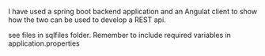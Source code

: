 I have used a spring boot backend application and an Angulat client to show how the two can be used to develop a REST api.

see files in sqlfiles folder. Remember to include required variables in application.properties
